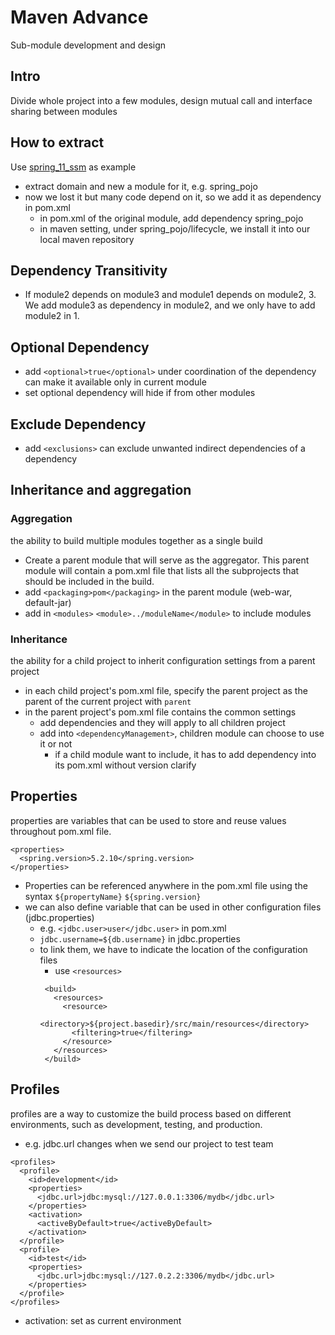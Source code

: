 # Maven Advance
Sub-module development and design
## Intro
Divide whole project into a few modules, design mutual call and interface sharing between modules

## How to extract
Use [spring_11_ssm](../spring_11_ssm) as example
- extract domain and new a module for it, e.g. spring_pojo
- now we lost it but many code depend on it, so we add it as dependency in pom.xml
  - in pom.xml of the original module, add dependency spring_pojo
  - in maven setting, under spring_pojo/lifecycle, we install it into our local maven repository

## Dependency Transitivity
- If module2 depends on module3 and module1 depends on module2, 3.
We add module3 as dependency in module2, and we only have to add module2 in 1.

## Optional Dependency
- add `<optional>true</optional>` under coordination of the dependency can make it available only in current module
- set optional dependency will hide if from other modules

## Exclude Dependency
- add `<exclusions>` can exclude unwanted indirect dependencies of a dependency

## Inheritance and aggregation
### Aggregation
the ability to build multiple modules together as a single build
- Create a parent module that will serve as the aggregator. This parent module will contain a pom.xml file that lists all the subprojects that should be included in the build.
- add `<packaging>pom</packaging>` in the parent module (web-war, default-jar)
- add in `<modules>` `<module>../moduleName</module>` to include modules
### Inheritance
the ability for a child project to inherit configuration settings from a parent project
- in each child project's pom.xml file, specify the parent project as the parent of the current project with `parent`
- in the parent project's pom.xml file contains the common settings
  - add dependencies and they will apply to all children project
  - add into `<dependencyManagement>`, children module can choose to use it or not
    - if a child module want to include, it has to add dependency into its pom.xml without version clarify

## Properties
properties are variables that can be used to store and reuse values throughout pom.xml file.
```
<properties>
  <spring.version>5.2.10</spring.version>
</properties>
```
- Properties can be referenced anywhere in the pom.xml file using the syntax `${propertyName}`
`${spring.version}`
- we can also define variable that can be used in other configuration files (jdbc.properties)
  - e.g. `<jdbc.user>user</jdbc.user>` in pom.xml
  - `jdbc.username=${db.username}` in jdbc.properties
  - to link them, we have to indicate the location of the configuration files
    - use `<resources>`
    ```
     <build>
       <resources>
         <resource>
           <directory>${project.basedir}/src/main/resources</directory>
           <filtering>true</filtering>
         </resource>
       </resources>
     </build>
    ```
    

## Profiles
profiles are a way to customize the build process based on different environments, such as development, testing, and production.
- e.g. jdbc.url changes when we send our project to test team
```
<profiles>
  <profile>
    <id>development</id>
    <properties>
      <jdbc.url>jdbc:mysql://127.0.0.1:3306/mydb</jdbc.url>
    </properties>
    <activation>
      <activeByDefault>true</activeByDefault>
    </activation>
  </profile>
  <profile>
    <id>test</id>
    <properties>
      <jdbc.url>jdbc:mysql://127.0.2.2:3306/mydb</jdbc.url>
    </properties>
  </profile>
</profiles>
```
- activation: set as current environment